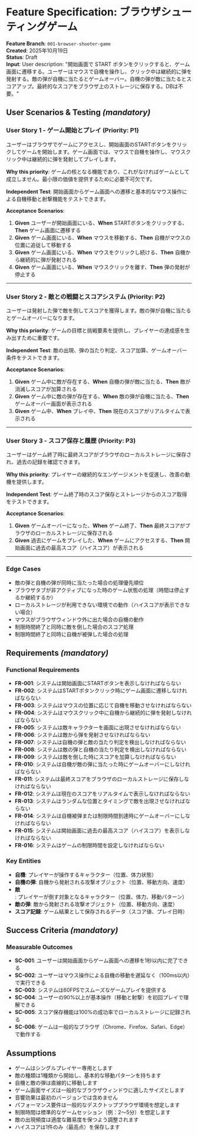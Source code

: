 # Feature Specification: ブラウザシューティングゲーム

**Feature Branch**: `001-browser-shooter-game`  
**Created**: 2025年10月19日  
**Status**: Draft  
**Input**: User description: "開始画面で START ボタンをクリックすると、ゲーム画面に遷移する。ユーザーはマウスで自機を操作し、クリック中は継続的に弾を発射する。敵の弾が自機に当たるとゲームオーバー。自機の弾が敵に当たるとスコアアップ。最終的なスコアをブラウザ上のストレージに保存する。DBは不要。"

## User Scenarios & Testing *(mandatory)*

### User Story 1 - ゲーム開始とプレイ (Priority: P1)

ユーザーはブラウザでゲームにアクセスし、開始画面のSTARTボタンをクリックしてゲームを開始します。ゲーム画面では、マウスで自機を操作し、マウスクリック中は継続的に弾を発射してプレイします。

**Why this priority**: ゲームの核となる機能であり、これがなければゲームとして成立しません。最小限の価値を提供するために必要不可欠です。

**Independent Test**: 開始画面からゲーム画面への遷移と基本的なマウス操作による自機移動と射撃機能をテストできます。

**Acceptance Scenarios**:

1. **Given** ユーザーが開始画面にいる、**When** STARTボタンをクリックする、**Then** ゲーム画面に遷移する
2. **Given** ゲーム画面にいる、**When** マウスを移動する、**Then** 自機がマウスの位置に追従して移動する
3. **Given** ゲーム画面にいる、**When** マウスをクリックし続ける、**Then** 自機から継続的に弾が発射される
4. **Given** ゲーム画面にいる、**When** マウスクリックを離す、**Then** 弾の発射が停止する

---

### User Story 2 - 敵との戦闘とスコアシステム (Priority: P2)

ユーザーは発射した弾で敵を倒してスコアを獲得します。敵の弾が自機に当たるとゲームオーバーになります。

**Why this priority**: ゲームの目標と挑戦要素を提供し、プレイヤーの達成感を生み出すために重要です。

**Independent Test**: 敵の出現、弾の当たり判定、スコア加算、ゲームオーバー条件をテストできます。

**Acceptance Scenarios**:

1. **Given** ゲーム中に敵が存在する、**When** 自機の弾が敵に当たる、**Then** 敵が消滅しスコアが加算される
2. **Given** ゲーム中に敵の弾が存在する、**When** 敵の弾が自機に当たる、**Then** ゲームオーバー画面が表示される
3. **Given** ゲーム中、**When** プレイ中、**Then** 現在のスコアがリアルタイムで表示される

---

### User Story 3 - スコア保存と履歴 (Priority: P3)

ユーザーはゲーム終了時に最終スコアがブラウザのローカルストレージに保存され、過去の記録を確認できます。

**Why this priority**: プレイヤーの継続的なエンゲージメントを促進し、改善の動機を提供します。

**Independent Test**: ゲーム終了時のスコア保存とストレージからのスコア取得をテストできます。

**Acceptance Scenarios**:

1. **Given** ゲームオーバーになった、**When** ゲーム終了、**Then** 最終スコアがブラウザのローカルストレージに保存される
2. **Given** 過去にゲームをプレイした、**When** ゲームにアクセスする、**Then** 開始画面に過去の最高スコア（ハイスコア）が表示される

---

### Edge Cases

- 敵の弾と自機の弾が同時に当たった場合の処理優先順位
- ブラウザタブが非アクティブになった時のゲーム状態の処理（時間は停止するか継続するか）
- ローカルストレージが利用できない環境での動作（ハイスコアが表示できない場合）
- マウスがブラウザウィンドウ外に出た場合の自機の動作
- 制限時間終了と同時に敵を倒した場合のスコア処理
- 制限時間終了と同時に自機が被弾した場合の処理

## Requirements *(mandatory)*

### Functional Requirements

- **FR-001**: システムは開始画面にSTARTボタンを表示しなければならない
- **FR-002**: システムはSTARTボタンクリック時にゲーム画面に遷移しなければならない  
- **FR-003**: システムはマウスの位置に応じて自機を移動させなければならない
- **FR-004**: システムはマウスクリック中に自機から継続的に弾を発射しなければならない
- **FR-005**: システムは敵キャラクターを画面に出現させなければならない
- **FR-006**: システムは敵から弾を発射させなければならない
- **FR-007**: システムは自機の弾と敵の当たり判定を検出しなければならない
- **FR-008**: システムは敵の弾と自機の当たり判定を検出しなければならない
- **FR-009**: システムは敵を倒した時にスコアを加算しなければならない
- **FR-010**: システムは自機が敵の弾に当たった時にゲームオーバーにしなければならない
- **FR-011**: システムは最終スコアをブラウザのローカルストレージに保存しなければならない
- **FR-012**: システムは現在のスコアをリアルタイムで表示しなければならない
- **FR-013**: システムはランダムな位置とタイミングで敵を出現させなければならない
- **FR-014**: システムは自機被弾または制限時間到達時にゲームオーバーにしなければならない
- **FR-015**: システムは開始画面に過去の最高スコア（ハイスコア）を表示しなければならない
- **FR-016**: システムはゲームの制限時間を設定しなければならない

### Key Entities

- **自機**: プレイヤーが操作するキャラクター（位置、体力状態）
- **自機の弾**: 自機から発射される攻撃オブジェクト（位置、移動方向、速度）
- **敵**: プレイヤーが倒す対象となるキャラクター（位置、体力、移動パターン）
- **敵の弾**: 敵から発射される攻撃オブジェクト（位置、移動方向、速度）
- **スコア記録**: ゲーム結果として保存されるデータ（スコア値、プレイ日時）

## Success Criteria *(mandatory)*

### Measurable Outcomes

- **SC-001**: ユーザーは開始画面からゲーム画面への遷移を1秒以内に完了できる
- **SC-002**: ユーザーはマウス操作による自機の移動を遅延なく（100ms以内）で実行できる
- **SC-003**: システムは60FPSでスムーズなゲームプレイを提供する
- **SC-004**: ユーザーの90%以上が基本操作（移動と射撃）を初回プレイで理解できる
- **SC-005**: スコア保存機能は100%の成功率でローカルストレージに記録される
- **SC-006**: ゲームは一般的なブラウザ（Chrome、Firefox、Safari、Edge）で動作する

## Assumptions

- ゲームはシングルプレイヤー専用とします
- 敵の種類は1種類から開始し、基本的な移動パターンを持ちます
- 自機と敵の弾は直線的に移動します
- ゲーム画面サイズは一般的なブラウザウィンドウに適したサイズとします
- 音響効果は最初のバージョンでは含めません
- パフォーマンス要件は一般的なデスクトップブラウザ環境を想定します
- 制限時間は標準的なゲームセッション（例：2〜5分）を想定します
- 敵の出現頻度は適度な難易度を保つよう調整されます
- ハイスコアは1件のみ（最高点）を保存します

